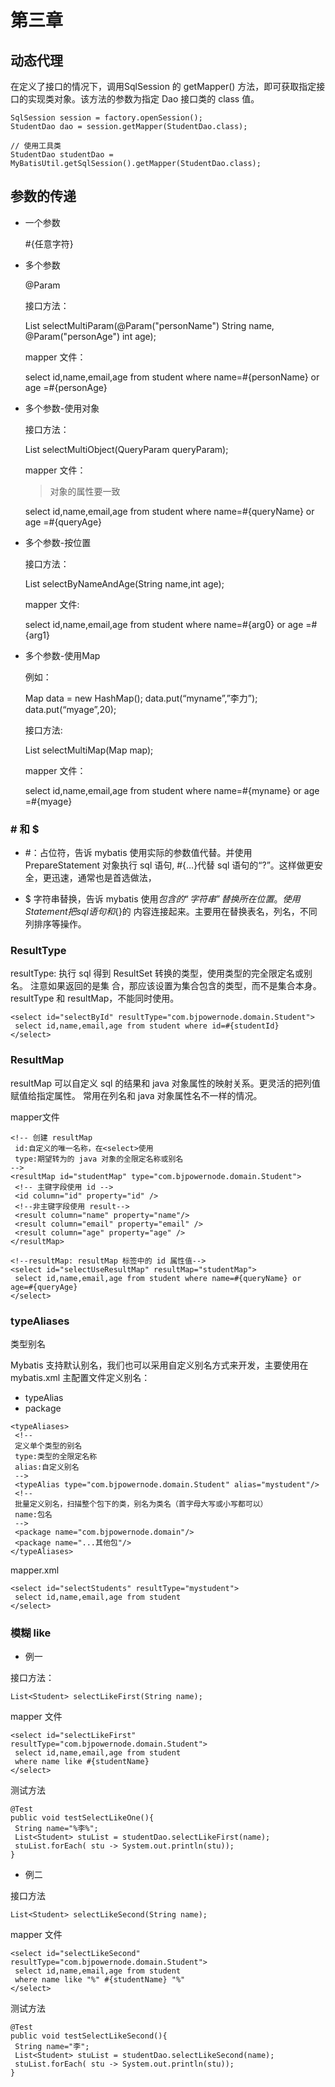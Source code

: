 # 第三章

## 动态代理

在定义了接口的情况下，调用SqlSession 的 getMapper() 方法，即可获取指定接口的实现类对象。该方法的参数为指定 Dao 接口类的 class 值。

```
SqlSession session = factory.openSession();
StudentDao dao = session.getMapper(StudentDao.class);

// 使用工具类
StudentDao studentDao = MyBatisUtil.getSqlSession().getMapper(StudentDao.class);
```



## 参数的传递

- 一个参数

  #{任意字符}

- 多个参数

  @Param

  接口方法：

  List selectMultiParam(@Param("personName") String name, @Param("personAge") int age); 

  mapper 文件：  

  select id,name,email,age from student where name=#{personName} or age =#{personAge}

- 多个参数-使用对象

  接口方法： 

  List selectMultiObject(QueryParam queryParam); 

  mapper 文件：  

  > 对象的属性要一致

  select id,name,email,age from student where name=#{queryName} or age =#{queryAge}

- 多个参数-按位置

  接口方法： 

  List selectByNameAndAge(String name,int age); 

  mapper 文件:

  select id,name,email,age from student where name=#{arg0} or age =#{arg1}

- 多个参数-使用Map

  例如：

  Map data = new HashMap(); data.put(“myname”,”李力”); data.put(“myage”,20); 

  接口方法:

  List selectMultiMap(Map map);

  mapper 文件：

  select id,name,email,age from student where name=#{myname} or age =#{myage}



### # 和 $

- #：占位符，告诉 mybatis 使用实际的参数值代替。并使用 PrepareStatement 对象执行 sql 语句, #{…}代替 sql 语句的“?”。这样做更安全，更迅速，通常也是首选做法，

- $ 字符串替换，告诉 mybatis 使用$包含的“字符串”替换所在位置。使用 Statement 把 sql 语句和${}的 内容连接起来。主要用在替换表名，列名，不同列排序等操作。



### ResultType

resultType: 执行 sql 得到 ResultSet 转换的类型，使用类型的完全限定名或别名。 注意如果返回的是集 合，那应该设置为集合包含的类型，而不是集合本身。resultType 和 resultMap，不能同时使用。

```
<select id="selectById" resultType="com.bjpowernode.domain.Student">
 select id,name,email,age from student where id=#{studentId}
</select>
```



### ResultMap

resultMap 可以自定义 sql 的结果和 java 对象属性的映射关系。更灵活的把列值赋值给指定属性。 常用在列名和 java 对象属性名不一样的情况。

mapper文件

```
<!-- 创建 resultMap
 id:自定义的唯一名称，在<select>使用
 type:期望转为的 java 对象的全限定名称或别名
-->
<resultMap id="studentMap" type="com.bjpowernode.domain.Student">
 <!-- 主键字段使用 id -->
 <id column="id" property="id" />
 <!--非主键字段使用 result-->
 <result column="name" property="name"/>
 <result column="email" property="email" />
 <result column="age" property="age" />
</resultMap>

<!--resultMap: resultMap 标签中的 id 属性值-->
<select id="selectUseResultMap" resultMap="studentMap">
 select id,name,email,age from student where name=#{queryName} or
age=#{queryAge}
</select>
```



### typeAliases

类型别名

Mybatis 支持默认别名，我们也可以采用自定义别名方式来开发，主要使用在 mybatis.xml 主配置文件定义别名：

- typeAlias
- package

```
<typeAliases>
 <!--
 定义单个类型的别名
 type:类型的全限定名称
 alias:自定义别名
 -->
 <typeAlias type="com.bjpowernode.domain.Student" alias="mystudent"/>
 <!--
 批量定义别名，扫描整个包下的类，别名为类名（首字母大写或小写都可以）
 name:包名
 -->
 <package name="com.bjpowernode.domain"/>
 <package name="...其他包"/>
</typeAliases>
```

mapper.xml

```
<select id="selectStudents" resultType="mystudent">
 select id,name,email,age from student
</select>
```

### 模糊 like
- 例一

接口方法：
```
List<Student> selectLikeFirst(String name);
```
mapper 文件
```
<select id="selectLikeFirst" resultType="com.bjpowernode.domain.Student">
 select id,name,email,age from student
 where name like #{studentName}
</select>
```
测试方法
```
@Test
public void testSelectLikeOne(){
 String name="%李%";
 List<Student> stuList = studentDao.selectLikeFirst(name);
 stuList.forEach( stu -> System.out.println(stu));
}
```
- 例二

接口方法
```
List<Student> selectLikeSecond(String name);
```
mapper 文件
```
<select id="selectLikeSecond" resultType="com.bjpowernode.domain.Student">
 select id,name,email,age from student
 where name like "%" #{studentName} "%"
</select>
```
测试方法
```
@Test
public void testSelectLikeSecond(){
 String name="李";
 List<Student> stuList = studentDao.selectLikeSecond(name);
 stuList.forEach( stu -> System.out.println(stu));
}
```
